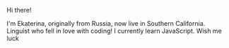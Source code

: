 Hi there!

I'm Ekaterina, originally from Russia, now live in Southern California.
Linguist who fell in love with coding!
I currently learn JavaScript. 
Wish me luck 

<!---
EkaterinaPokr/EkaterinaPokr is a ✨ special ✨ repository because its `README.md` (this file) appears on your GitHub profile.
You can click the Preview link to take a look at your changes.
--->
